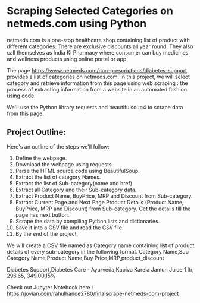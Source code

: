 # Scraping Selected Categories on netmeds.com using Python

netmeds.com is a one-stop healthcare shop containing list of product with different categories. There are exclusive discounts all year round. They also call themselves as India Ki Pharmacy where consumer can buy medicines and wellness products using online portal or app.

The page https://www.netmeds.com/non-prescriptions/diabetes-support provides a list of categories on netmeds.com. In this project, we will select category and retrieve information from this page using web scraping : the process of extracting information from a website in an automated fashion using code.

We'll use the Python library requests and beautifulsoup4 to scrape data from this page.

## Project Outline:
Here's an outline of the steps we'll follow:

1. Define the webpage.
2. Download the webpage using requests.
3. Parse the HTML source code using BeautifulSoup.
4. Extract the list of category Names.
5. Extract the list of Sub-category(name and href).
6. Extract all Category and their Sub-category data.
7. Extract Product Name, BuyPrice, MRP and Discount from Sub-category.
8. Extract Current Page and Next Page Product Details (Product Name, BuyPrice, MRP and Discount) from Sub-category. Get the details till the page has next button.
9. Scrape the data by compiling Python lists and dictionaries.
10. Save it into a CSV file and read the CSV file.
11. By the end of the project,

We will create a CSV file named as Category name containing list of product details of every sub-category in the following format.
Category Name,Sub Category Name,Product Name,Buy Price,MRP,product_discount

Diabetes Support,Diabetes Care - Ayurveda,Kapiva Karela Jamun Juice 1 ltr, 296.65, 349.00,15%



Check out Jupyter Notebook here : https://jovian.com/rahulhande2780/finalscrape-netmeds-com-project
